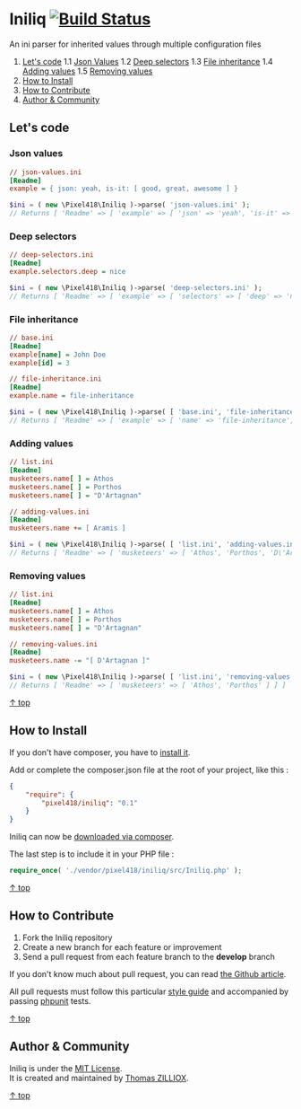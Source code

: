 Iniliq [![Build Status](https://secure.travis-ci.org/Pixel418/Iniliq.png)](http://travis-ci.org/Pixel418/Iniliq)
======

An ini parser for inherited values through multiple configuration files

1. [Let's code](#lets-code)
1.1 [Json Values](#json-values)
1.2 [Deep selectors](#deep-selectors)
1.3 [File inheritance](#file-inheritance)
1.4 [Adding values](#adding-values)
1.5 [Removing values](#removing-values)
2. [How to Install](#how-to-install)
3. [How to Contribute](#how-to-contribute)
4. [Author & Community](#author--community)



Let's code
-------- 

### Json values

```ini
// json-values.ini
[Readme]
example = { json: yeah, is-it: [ good, great, awesome ] }
```

```php
$ini = ( new \Pixel418\Iniliq )->parse( 'json-values.ini' );
// Returns [ 'Readme' => [ 'example' => [ 'json' => 'yeah', 'is-it' => [ 'good', 'great', 'awesome' ] ] ] ]
```

### Deep selectors

```ini
// deep-selectors.ini
[Readme]
example.selectors.deep = nice
```

```php
$ini = ( new \Pixel418\Iniliq )->parse( 'deep-selectors.ini' );
// Returns [ 'Readme' => [ 'example' => [ 'selectors' => [ 'deep' => 'nice' ] ] ]
```

### File inheritance

```ini
// base.ini
[Readme]
example[name] = John Doe
example[id] = 3

// file-inheritance.ini
[Readme]
example.name = file-inheritance
```

```php
$ini = ( new \Pixel418\Iniliq )->parse( [ 'base.ini', 'file-inheritance.ini' ] );
// Returns [ 'Readme' => [ 'example' => [ 'name' => 'file-inheritance', 'id' => '3' ] ] ]
```

### Adding values

```ini
// list.ini
[Readme]
musketeers.name[ ] = Athos
musketeers.name[ ] = Porthos
musketeers.name[ ] = "D'Artagnan"

// adding-values.ini
[Readme]
musketeers.name += [ Aramis ]
```

```php
$ini = ( new \Pixel418\Iniliq )->parse( [ 'list.ini', 'adding-values.ini' ] );
// Returns [ 'Readme' => [ 'musketeers' => [ 'Athos', 'Porthos', 'D\'Artagnan', 'Aramis' ] ] ]
```

### Removing values

```ini
// list.ini
[Readme]
musketeers.name[ ] = Athos
musketeers.name[ ] = Porthos
musketeers.name[ ] = "D'Artagnan"

// removing-values.ini
[Readme]
musketeers.name -= "[ D'Artagnan ]"
```

```php
$ini = ( new \Pixel418\Iniliq )->parse( [ 'list.ini', 'removing-values.ini' ] );
// Returns [ 'Readme' => [ 'musketeers' => [ 'Athos', 'Porthos' ] ] ]
```

[&uarr; top](#readme)



How to Install
--------

If you don't have composer, you have to [install it](http://getcomposer.org/doc/01-basic-usage.md#installation).  

Add or complete the composer.json file at the root of your project, like this :

```json
{
    "require": {
        "pixel418/iniliq": "0.1"
    }
}
```

Iniliq can now be [downloaded via composer](http://getcomposer.org/doc/01-basic-usage.md#installing-dependencies).

The last step is to include it in your PHP file :

```php
require_once( './vendor/pixel418/iniliq/src/Iniliq.php' );
```

[&uarr; top](#readme)



How to Contribute
--------

1. Fork the Iniliq repository
2. Create a new branch for each feature or improvement
3. Send a pull request from each feature branch to the **develop** branch

If you don't know much about pull request, you can read [the Github article](https://help.github.com/articles/using-pull-requests).

All pull requests must follow this particular [style guide](https://github.com/Pixel418/Style_Guide) and accompanied by passing [phpunit](https://github.com/sebastianbergmann/phpunit/) tests.

[&uarr; top](#readme)



Author & Community
--------

Iniliq is under the [MIT License](http://opensource.org/licenses/MIT).  
It is created and maintained by [Thomas ZILLIOX](http://zilliox.me).

[&uarr; top](#readme)
